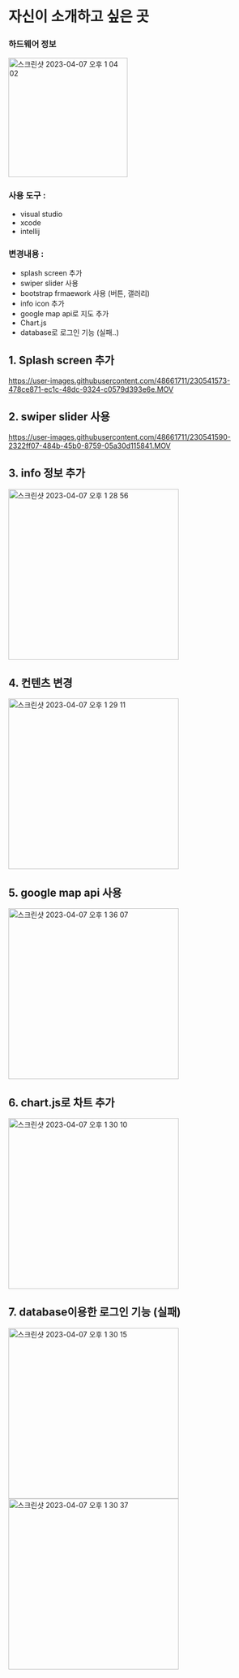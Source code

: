 # 자신이 소개하고 싶은 곳

### 하드웨어 정보

<img width="235" alt="스크린샷 2023-04-07 오후 1 04 02" src="https://user-images.githubusercontent.com/48661711/230541365-26934425-50d7-4e29-ad83-67d1117dfbe7.png">


### 사용 도구 :

- visual studio
- xcode
- intellij

### 변경내용 :

- splash screen 추가
- swiper slider 사용
- bootstrap frmaework 사용 (버튼, 갤러리)
- info icon 추가
- google map api로 지도 추가
- Chart.js
- database로 로그인 기능 (실패..)

## 1. Splash screen 추가



https://user-images.githubusercontent.com/48661711/230541573-478ce871-ec1c-48dc-9324-c0579d393e6e.MOV



## 2. swiper slider 사용



https://user-images.githubusercontent.com/48661711/230541590-2322ff07-484b-45b0-8759-05a30d115841.MOV



## 3. info 정보 추가
<img width="336" alt="스크린샷 2023-04-07 오후 1 28 56" src="https://user-images.githubusercontent.com/48661711/230541613-989108f3-6ab8-473b-a242-1cf38c20ad0a.png">

## 4. 컨텐츠 변경
<img width="336" alt="스크린샷 2023-04-07 오후 1 29 11" src="https://user-images.githubusercontent.com/48661711/230541622-67f4c29a-eb36-46a8-8ca5-d03036125037.png">

## 5. google map api 사용
<img width="336" alt="스크린샷 2023-04-07 오후 1 36 07" src="https://user-images.githubusercontent.com/48661711/230541689-1ea0e41c-6cb5-4dc9-b60f-c87be5ef0075.png">

## 6. chart.js로 차트 추가
<img width="336" alt="스크린샷 2023-04-07 오후 1 30 10" src="https://user-images.githubusercontent.com/48661711/230541702-49f075bb-aa88-4bf6-bacc-6705a7b95457.png">

## 7. database이용한 로그인 기능 (실패)
<img width="336" alt="스크린샷 2023-04-07 오후 1 30 15" src="https://user-images.githubusercontent.com/48661711/230541736-c6970504-f96d-4ae5-9b70-bd8e56cfb0d6.png">
<img width="336" alt="스크린샷 2023-04-07 오후 1 30 37" src="https://user-images.githubusercontent.com/48661711/230541777-778f7ef1-2b64-4116-8780-3521bb95c7ee.png">

